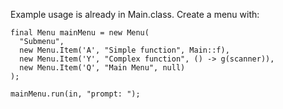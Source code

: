 Example usage is already in Main.class. Create a menu with:

```
final Menu mainMenu = new Menu(
  "Submenu",
  new Menu.Item('A', "Simple function", Main::f),
  new Menu.Item('Y', "Complex function", () -> g(scanner)),
  new Menu.Item('Q', "Main Menu", null)
);

mainMenu.run(in, "prompt: ");
```
